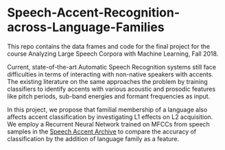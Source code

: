 # Speech-Accent-Recognition-across-Language-Families
This repo contains the data frames and code for the final project for the course Analyzing Large Speech Corpora with Machine Learning, Fall 2018.


Current, state-of-the-art Automatic Speech Recognition systems still face difficulties in terms of interacting with non-native speakers with accents. The existing literature on the same approaches the problem by training classifiers to identify accents with various acoustic and prosodic features like pitch periods, sub-band energies and formant frequencies as input.

In this project, we propose that familial membership of a language also affects accent classification by investigating L1 effects on L2 acquisition. We employ a Recurrent Neural Network trained on MFCCs from speech samples in the [Speech Accent Archive](http://accent.gmu.edu/) to compare the accuracy of classification by the addition of language family as a feature.
